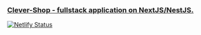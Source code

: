 ### [Clever-Shop - fullstack application on NextJS/NestJS.](https://bedolagi-clever-shop.netlify.app/)

[![Netlify Status](https://api.netlify.com/api/v1/badges/a0b1f2dc-7d72-4042-8fe7-d691dfb14d2a/deploy-status)](https://app.netlify.com/sites/bedolagi-clever-shop/deploys)
